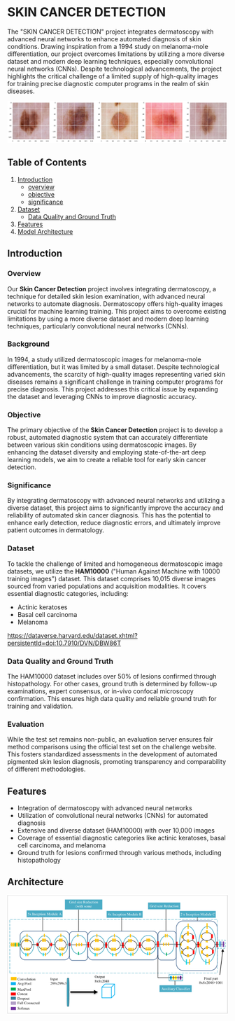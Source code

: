 
# SKIN CANCER DETECTION
The "SKIN CANCER DETECTION" project integrates dermatoscopy with advanced neural networks to enhance automated diagnosis of skin conditions. Drawing inspiration from a 1994 study on melanoma-mole differentiation, our project overcomes limitations by utilizing a more diverse dataset and modern deep learning techniques, especially convolutional neural networks (CNNs). Despite technological advancements, the project highlights the critical challenge of a limited supply of high-quality images for training precise diagnostic computer programs in the realm of skin diseases.

![img alt](https://github.com/NihaalChowdary/Skin-cancer-detection/blob/53a9ae0c1b5f9e4c96b0d76d5b6d535c67991a4b/skin%20images.png)

## Table of Contents
1. [Introduction](#introduction)
   - [overview](#overview)
   - [objective](#objective)
   - [significance](#significance)
2. [Dataset](#dataset)
   - [Data Quality and Ground Truth](#Quality)
3. [Features](#features)
4. [Model Architecture](#architecture)

   
## Introduction

### Overview

Our **Skin Cancer Detection** project involves integrating dermatoscopy, a technique for detailed skin lesion examination, with advanced neural networks to automate diagnosis. Dermatoscopy offers high-quality images crucial for machine learning training. This project aims to overcome existing limitations by using a more diverse dataset and modern deep learning techniques, particularly convolutional neural networks (CNNs).

### Background

In 1994, a study utilized dermatoscopic images for melanoma-mole differentiation, but it was limited by a small dataset. Despite technological advancements, the scarcity of high-quality images representing varied skin diseases remains a significant challenge in training computer programs for precise diagnosis. This project addresses this critical issue by expanding the dataset and leveraging CNNs to improve diagnostic accuracy.

### Objective

The primary objective of the **Skin Cancer Detection** project is to develop a robust, automated diagnostic system that can accurately differentiate between various skin conditions using dermatoscopic images. By enhancing the dataset diversity and employing state-of-the-art deep learning models, we aim to create a reliable tool for early skin cancer detection.

### Significance

By integrating dermatoscopy with advanced neural networks and utilizing a diverse dataset, this project aims to significantly improve the accuracy and reliability of automated skin cancer diagnosis. This has the potential to enhance early detection, reduce diagnostic errors, and ultimately improve patient outcomes in dermatology.


### Dataset

To tackle the challenge of limited and homogeneous dermatoscopic image datasets, we utilize the **HAM10000** ("Human Against Machine with 10000 training images") dataset. This dataset comprises 10,015 diverse images sourced from varied populations and acquisition modalities. It covers essential diagnostic categories, including:

- Actinic keratoses
- Basal cell carcinoma
- Melanoma

https://dataverse.harvard.edu/dataset.xhtml?persistentId=doi:10.7910/DVN/DBW86T  

### Data Quality and Ground Truth

The HAM10000 dataset includes over 50% of lesions confirmed through histopathology. For other cases, ground truth is determined by follow-up examinations, expert consensus, or in-vivo confocal microscopy confirmation. This ensures high data quality and reliable ground truth for training and validation.


### Evaluation

While the test set remains non-public, an evaluation server ensures fair method comparisons using the official test set on the challenge website. This fosters standardized assessments in the development of automated pigmented skin lesion diagnosis, promoting transparency and comparability of different methodologies.


## Features

- Integration of dermatoscopy with advanced neural networks
- Utilization of convolutional neural networks (CNNs) for automated diagnosis
- Extensive and diverse dataset (HAM10000) with over 10,000 images
- Coverage of essential diagnostic categories like actinic keratoses, basal cell carcinoma, and melanoma
- Ground truth for lesions confirmed through various methods, including histopathology

## Architecture
![Image](https://github.com/NihaalChowdary/Skin-cancer-detection/blob/main/Architecture-of-Inception-v3.png)
